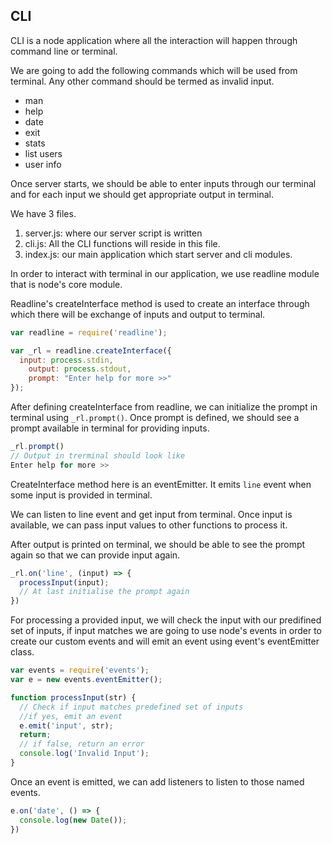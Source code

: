 ## CLI
CLI is a node application where all the interaction will happen through command line or terminal.

We are going to add the following commands which will be used from terminal. Any other command should be termed as invalid input.
  - man
  - help
  - date
  - exit
  - stats
  - list users
  - user info

Once server starts, we should be able to enter inputs through our terminal and for each input we should get appropriate output in terminal.

We have 3 files. 
  1. server.js: where  our server script is written
  2. cli.js: All the CLI functions will reside in this file.
  3. index.js: our main application which start server and cli modules.

In order to interact with terminal in our application, we use readline module that is node's core module.

Readline's createInterface method is used to create an interface through which there will be exchange of inputs and output to terminal.
```js
var readline = require('readline');

var _rl = readline.createInterface({
  input: process.stdin,
	output: process.stdout,
	prompt: "Enter help for more >>"
});

```
After defining createInterface from readline, we can initialize the prompt in terminal using `_rl.prompt()`.
Once prompt is defined, we should see a prompt available in terminal for providing inputs.
```js
_rl.prompt()
// Output in trerminal should look like
Enter help for more >>
```  

CreateInterface method here is an eventEmitter. It emits `line` event when some input is provided in terminal.

We can listen to line event and get input from terminal. Once input is available, we can pass input values to other functions to process it.

After output is printed on terminal, we should be able to see the prompt again so that we can provide input again.

```js
_rl.on('line', (input) => {
  processInput(input);
  // At last initialise the prompt again
})
```
For processing a provided input, we will check  the input with our predifined set of inputs, if input matches we are going to use node's events in order to create our custom events and will emit an event using event's eventEmitter class.

```js
var events = require('events');
var e = new events.eventEmitter();

function processInput(str) {
  // Check if input matches predefined set of inputs
  //if yes, emit an event
  e.emit('input', str);
  return;
  // if false, return an error
  console.log('Invalid Input');
}
```
Once an event is emitted, we can add listeners to listen to those named events.
```js
e.on('date', () => {
  console.log(new Date());
})
```
